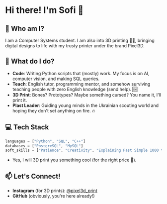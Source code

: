 # Hi there! I'm Sofi 👋

## 🧠 Who am I?

I am a Computer Systems student. I am also into 3D printing 🧙‍♀️, bringing digital designs to life with my trusty printer under the brand Pixel3D.

## 🎯 What do I do?

- **Code**: Writing Python scripts that (mostly) work. My focus is on AI, computer vision, and making SQL queries.
- **Teach**: English tutor, programming mentor, and somehow surviving teaching people with zero English knowledge (send help). 🆘
- **3D Print**: Bones? Prototypes? Maybe something cursed? You name it, I'll print it.
- **Plast Leader**: Guiding young minds in the Ukrainian scouting world and hoping they don't set anything on fire. 🔥


## 💻 Tech Stack

```python
languages = ["Python", "SQL", "C++"]
databases = ["PostgreSQL", "MySQL"]
soft_skills = ["Patience", "Creativity", "Explaining Past Simple 1000 times"]
```

- Yes, I will 3D print you something cool (for the right price 💸).

## 📫 Let's Connect!

- **Instagram** (for 3D prints): [@pixel3d_print](https://instagram.com/pixel3d_print)
- **GitHub** (obviously, you're here already!)


